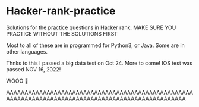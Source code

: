 # Hacker-rank-practice
Solutions for the practice questions in Hacker rank.
MAKE SURE YOU PRACTICE WITHOUT THE SOLUTIONS FIRST

Most to all of these are in programmed for Python3, or Java. Some are in other languages. 

Thnks to this I passed a big data test on Oct 24. More to come!
IOS test was passed NOV 16, 2022!

WOOO 🥳

AAAAAAAAAAAAAAAAAAAAAAAAAAAAAAAAAAAAAAAAAAAAAAAAAAAAAAAAAAAAAAAAAAAAAAAAAAAAAAAAAAAAAAAAAAAAAAAAAAAA
